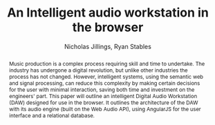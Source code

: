 --- 
  title: "An Intelligent audio workstation in the browser" 
  abstract: "Music production is a complex process requiring skill and time to undertake. The industry has undergone a digital revolution, but unlike other industries the process has not changed. However, intelligent systems, using the semantic web and signal processing, can reduce this complexity by making certain decisions for the user with minimal interaction, saving both time and investment on the engineers' part. This paper will outline an intelligent Digital Audio Workstation (DAW) designed for use in the browser. It outlines the architecture of the DAW with its audio engine (built on the Web Audio API), using AngularJS for the user interface and a relational database." 
  address: "London" 
  author: "Nicholas Jillings, Ryan Stables" 
  booktitle: "Proceedings of the International Web Audio Conference" 
  editor: "Florian Thalmann, Sebastian Ewert" 
  month: "Proceedings of the International Web Audio Conference"
  pages: "" 
  publisher: "Queen Mary University of London" 
  series: "WAC '17"
  type: "Poster"  
  year: "2017" 
  id: "2017_EA_37" 
  tags: year2017 
  pdflink: /_data/papers/pdf/2017/2017_37.pdf
  ISSN: 2663-5844
---